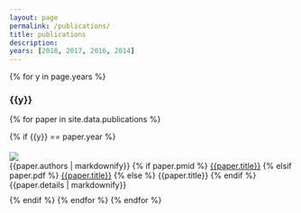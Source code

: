 ```yaml
---
layout: page
permalink: /publications/
title: publications
description: 
years: [2018, 2017, 2016, 2014]
---
```


{% for y in page.years %}

<h3 class="year">{{y}}</h3>

{% for paper in site.data.publications %}

{% if {{y}} == paper.year %}
<div width="100%" class="img_row" style="padding-top: 5px; padding-bottom: 10px;">
<div class="profile col onefourth left">
        <img src="{{ paper.image | prepend: '/assets/img/' | prepend: site.baseurl | prepend: site.url }}" valign="top"> 
</div>
    <div valign="top">
  {{paper.authors | markdownify}}
  {% if paper.pmid %}
    <a href="https://www.ncbi.nlm.nih.gov/pubmed/{{paper.pmid}}" target="_blank">{{paper.title}}</a>
  {% elsif paper.pdf %}
    <a href="{{ paper.pdf | prepend: '/assets/pdf/' | prepend: site.baseurl | prepend: site.url }}" target="_blank">{{paper.title}}</a>
  {% else %}
    {{paper.title}}
  {% endif %}
  {{paper.details | markdownify}}
    </div>
</div>
{% endif %}
{% endfor %}
{% endfor %}

